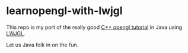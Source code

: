 # learnopengl-with-lwjgl

This repo is my port of the really good [C++ opengl tutorial](https://learnopengl.com/)
in Java using [LWJGL](https://www.lwjgl.org/). 

Let us Java folk in on the fun. 